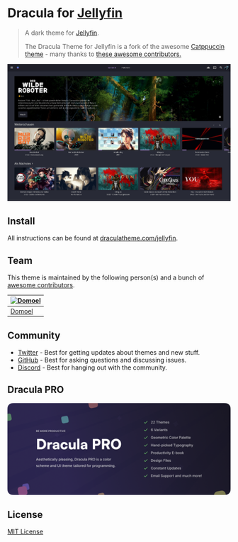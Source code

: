 # Dracula for [Jellyfin](https://jellyfin.org)

> A dark theme for [Jellyfin](https://jellyfin.org).
>
> The Dracula Theme for Jellyfin is a fork of the awesome [Catppuccin theme](https://github.com/catppuccin/jellyfin) - many thanks to [these awesome contributors.](https://github.com/catppuccin/jellyfin/graphs/contributors)

![Screenshot](./screenshot.png)

## Install

All instructions can be found at [draculatheme.com/jellyfin](https://draculatheme.com/jellyfin).

## Team

This theme is maintained by the following person(s) and a bunch of [awesome contributors](https://github.com/dracula/jellyfin/graphs/contributors).

| [![Domoel](https://github.com/Domoel.png?size=100)](https://github.com/Domoel) |
| ------------------------------------------------------------------------------ |
| [Domoel](https://github.com/Domoel)                                            |

## Community

- [Twitter](https://twitter.com/draculatheme) - Best for getting updates about themes and new stuff.
- [GitHub](https://github.com/dracula/dracula-theme/discussions) - Best for asking questions and discussing issues.
- [Discord](https://draculatheme.com/discord-invite) - Best for hanging out with the community.

## Dracula PRO

[![Dracula PRO](./.github/dracula-pro.png)](https://draculatheme.com/pro)

## License

[MIT License](./LICENSE)
